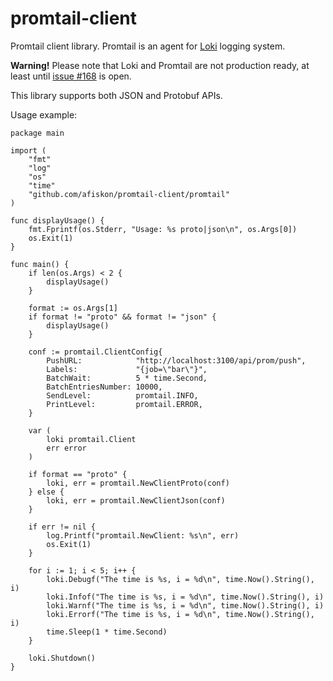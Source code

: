 # promtail-client

Promtail client library. Promtail is an agent for [Loki](https://github.com/grafana/loki) logging system.

**Warning!** Please note that Loki and Promtail are not
production ready, at least until [issue #168](https://github.com/grafana/loki/issues/168#issuecomment-455169837) is open.

This library supports both JSON and Protobuf APIs.

Usage example:

```
package main

import (
	"fmt"
	"log"
	"os"
	"time"
	"github.com/afiskon/promtail-client/promtail"
)

func displayUsage() {
	fmt.Fprintf(os.Stderr, "Usage: %s proto|json\n", os.Args[0])
	os.Exit(1)
}

func main() {
	if len(os.Args) < 2 {
		displayUsage()
	}

	format := os.Args[1]
	if format != "proto" && format != "json" {
		displayUsage()
	}

	conf := promtail.ClientConfig{
		PushURL:            "http://localhost:3100/api/prom/push",
		Labels:             "{job=\"bar\"}",
		BatchWait:          5 * time.Second,
		BatchEntriesNumber: 10000,
		SendLevel: 			promtail.INFO,
		PrintLevel: 		promtail.ERROR,
	}

	var (
		loki promtail.Client
		err error
	)

	if format == "proto" {
		loki, err = promtail.NewClientProto(conf)
	} else {
		loki, err = promtail.NewClientJson(conf)
	}

	if err != nil {
		log.Printf("promtail.NewClient: %s\n", err)
		os.Exit(1)
	}

	for i := 1; i < 5; i++ {
		loki.Debugf("The time is %s, i = %d\n", time.Now().String(), i)
		loki.Infof("The time is %s, i = %d\n", time.Now().String(), i)
		loki.Warnf("The time is %s, i = %d\n", time.Now().String(), i)
		loki.Errorf("The time is %s, i = %d\n", time.Now().String(), i)
		time.Sleep(1 * time.Second)
	}

	loki.Shutdown()
}
```
